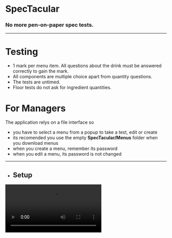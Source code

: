 # SpecTacular
### No more pen-on-paper spec tests.
---

# Testing
+ 1 mark per menu item. All questions about the drink must be answered correctly to gain the mark.
+ All components are multiple choice apart from quantity questions.
+ The tests are untimed.
+ Floor tests do not ask for ingredient quantities.

# For Managers
The application relys on a file interface so
+ you have to select a menu from a popup to take a test, edit or create
+ its recomended you use the empty **SpecTacular/Menus** folder when you download menus
+ when you create a menu, remember its password
+ when you edit a menu, its password is not changed
  
---

- ## Setup
<video src='resources/training/setup.mp4'/>
- ## Creating a Menu
1. Open the SpecTacular folder
2. Open **MenuManager.html** - with a double click
3. Click the **Create Menu** button
4. Enter your desired passcode and filename and press submit
5. Use the Add Section Cocktail buttons, providing inputs when prompted
6. When the menu is finished, press the final Sumbit button and the menu will download
7. Place the menu in the **SpecTacular/Menus** directory

- ## Taking a Test
1. Open the SpecTacular folder
3. Open **specTacular.html** - with a double click
4. Click the **Bar Test** or **Floor Test** button.
5. Select your **filename.menu** Menu file. Use the **SpecTacular/Menus** directory to store these files.
6. Fill in the empty sections and sumbit the test
7. Record the final score.

- ## Editing a Test
1. Open the SpecTacular folder
2. Open **MenuManger.html** - with a double click
3. Click the **Edit Test** button
4. Select your **filename.menu** Menu file. Use the **SpecTacular/Menus** directory to store these files
5. Make your changes and sumbit the test
6. A new **.menu** file will be downloaded, move it to the **SpecTacular/Menus** directory

- ## Converting from JSON
You can also use **MenuManger.html** to convert menus from JSON.
Follow the pattern for building menu objects in your own JSON file.

```
Cocktail : {
    name : Str
    ingredients: {Str : Int},
    glass: Str,
    method: Str,
    (Optional) garnish : [Str ...]
    (Optional) history : Str
},

CategoryList : [Cocktail,...],

Menu : {Str: CategoryList, ...}
```

so an example could look like.
```
{
    "Test Section 1":
    [
        {
            "name":"Example",
            "ingredients":
            {
                "Ingredent 1":50,
                "Ingredent 2":5
            },
            "glass":"Required",
            "method":"Required"
        },...
    ],...
}
```
